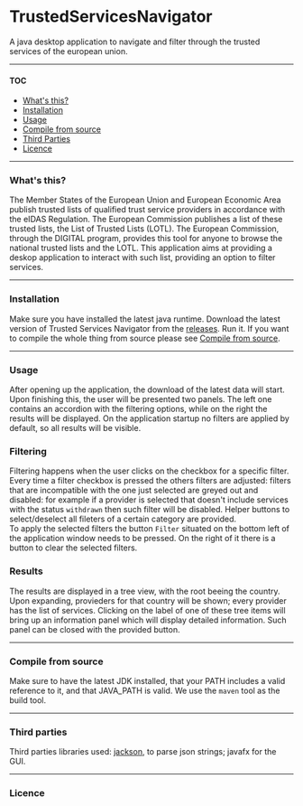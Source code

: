 # TrustedServicesNavigator

A java desktop application to navigate and filter through the trusted services of the european union.

---

#### TOC
 - [What's this?](#wtf)
 - [Installation](#installation)
 - [Usage](#usage)
 - [Compile from source](#compile)
 - [Third Parties](#thirdparties)
 - [Licence](#licence)
---

<a name="wft"></a>
### What's this?
The Member States of the European Union and European Economic Area publish trusted lists of qualified trust service providers in accordance with the eIDAS Regulation. The European Commission publishes a list of these trusted lists, the List of Trusted Lists (LOTL). The European Commission, through the DIGITAL program, provides this tool for anyone to browse the national trusted lists and the LOTL. This application aims at providing a deskop application to interact with such list, providing an option to filter services.

---
<a name="installation"></a>
### Installation
Make sure you have installed the latest java runtime. Download the latest version of Trusted Services Navigator from the [releases](https://github.com/mazzatramp/TrustedServicesNavigator/releases).
Run it. If you want to compile the whole thing from source please see [Compile from source](#compile).

---
<a name="usage"></a>
### Usage
After opening up the application, the download of the latest data will start. Upon finishing this, the user will be presented two panels. The left one contains an accordion with the filtering options, while on the right the results will be displayed. On the application startup no filters are applied by default, so all results will be visible.

### Filtering
Filtering happens when the user clicks on the checkbox for a specific filter. Every time a filter checkbox is pressed the others filters are adjusted: filters that are incompatible with the one just selected are greyed out and disabled: for example if a provider is selected that doesn't include services with the status `withdrawn` then such filter will be disabled. Helper buttons to select/deselect all fileters of a certain category are provided.  
To apply the selected filters the button `Filter` situated on the bottom left of the application window needs to be pressed. On the right of it there is a button to clear the selected filters.

### Results
The results are displayed in a tree view, with the root beeing the country. Upon expanding, provieders for that country will be shown; every provider has the list of services. Clicking on the label of one of these tree items will bring up an information panel which will display detailed information. Such panel can be closed with the provided button.

---
<a name="compile"></a>
### Compile from source
Make sure to have the latest JDK installed, that your PATH includes a valid reference to it, and that JAVA_PATH is valid. We use the `maven` tool as the build tool.

---
<a name="thirdparties"></a>
### Third parties
Third parties libraries used: [jackson](https://github.com/FasterXML/jackson), to parse json strings; javafx for the GUI.

---
<a name="licence"></a>
### Licence
